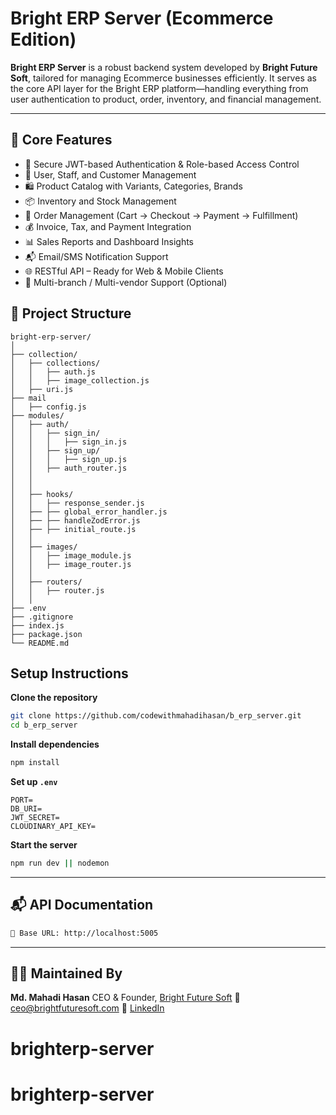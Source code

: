 # Bright ERP Server (Ecommerce Edition)

**Bright ERP Server** is a robust backend system developed by **Bright Future Soft**, tailored for managing Ecommerce businesses efficiently. It serves as the core API layer for the Bright ERP platform—handling everything from user authentication to product, order, inventory, and financial management.

---

## 🚀 Core Features

- 🔐 Secure JWT-based Authentication & Role-based Access Control
- 👤 User, Staff, and Customer Management
- 🛍️ Product Catalog with Variants, Categories, Brands
- 📦 Inventory and Stock Management
- 🧾 Order Management (Cart → Checkout → Payment → Fulfillment)
- 💰 Invoice, Tax, and Payment Integration
- 📊 Sales Reports and Dashboard Insights
- 📬 Email/SMS Notification Support
- 🌐 RESTful API – Ready for Web & Mobile Clients
- 🏢 Multi-branch / Multi-vendor Support (Optional)


## 📁 Project Structure

```
bright-erp-server/
│
├── collection/
│   ├── collections/
│   │   ├── auth.js
│   │   ├── image_collection.js
│   ├── uri.js
├── mail
│   ├── config.js
├── modules/
│   ├── auth/
│   │   ├── sign_in/
│   │   │   ├── sign_in.js
│   │   ├── sign_up/
│   │   │   ├── sign_up.js
│   │   ├── auth_router.js
│   │
│   │
│   ├── hooks/
│   │   ├── response_sender.js
│   ├── ├── global_error_handler.js
│   ├── ├── handleZodError.js
│   ├── ├── initial_route.js
│   │
│   ├── images/
│   │   ├── image_module.js
│   │   ├── image_router.js
│   │
│   ├── routers/
│   │   ├── router.js
│   │
├── .env
├── .gitignore
├── index.js
├── package.json
└── README.md

```



##  Setup Instructions

**Clone the repository**
   ```bash
   git clone https://github.com/codewithmahadihasan/b_erp_server.git
   cd b_erp_server
```

**Install dependencies**

   ```bash
   npm install
   ```

**Set up `.env`**

   ```env
   PORT=
   DB_URI=
   JWT_SECRET=
   CLOUDINARY_API_KEY=
   ```

**Start the server**

   ```bash
   npm run dev || nodemon
   ```

---

## 📬 API Documentation

      

 ```bash
 🔗 Base URL: http://localhost:5005
 ```

---

## 👨‍💼 Maintained By

**Md. Mahadi Hasan**
CEO & Founder, [Bright Future Soft](https://www.brightfuturesoft.com)
📧 [ceo@brightfuturesoft.com](mailto:ceo@brightfuturesoft.com)
🔗 [LinkedIn](https://www.linkedin.com/in/codewithmahadihasan/)
# brighterp-server
# brighterp-server
